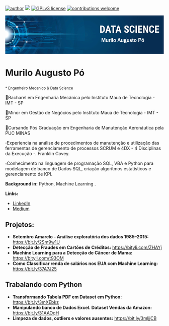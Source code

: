 [![author](https://img.shields.io/badge/author-murilopo-red.svg)](https://www.linkedin.com/in/muriloaugustopo/) [![](https://img.shields.io/badge/python-3.7+-blue.svg)](https://www.python.org/downloads/release/python-365/) [![GPLv3 license](https://img.shields.io/badge/License-GPLv3-blue.svg)](http://perso.crans.org/besson/LICENSE.html) [![contributions welcome](https://img.shields.io/badge/contributions-welcome-brightgreen.svg?style=flat)](https://github.com/carlosfab/data_science/issues)

<p align="center">
  <img src="https://github.com/murilopo/Project_Imagens/blob/master/PortifolioGithub.png" >
</p>

# Murilo Augusto Pó
<sub>* Engenheiro Mecanico & Data Science

🔹Bacharel em Engenharia Mecânica pelo Instituto Mauá de Tecnologia - IMT - SP

🔹Minor em Gestão de Negócios pelo Instituto Mauá de Tecnologia - IMT - SP

🔹Cursando Pós Graduação em Engenharia de Manutenção Aeronáutica pela PUC MINAS

▫️Experiencia na análise de procedimentos de manutenção e utilização das ferramentas de gerenciamento de processos  SCRUM e 4DX - 4 Disciplinas da Execução -. Franklin Covey.

▫️Conhecimento na linguagem de programação SQL, VBA e Python para modelagem de banco de Dados SQL, criação algoritmos estatísticos e gerenciamento de KPI. 

**Background in:** Python, Machine Learning .

**Links:**
* [LinkedIn](https://www.linkedin.com/in/muriloaugustopo/)
* [Medium](https://www.medium.com)


## Projetos:
* **Setembro Amarelo - Análise exploratória dos dados 1985–2015:**  https://bit.ly/2Sm9w1U
* **Detecção de Fraudes em Cartões de Créditos:** https://bityli.com/ZHAYj
* **Machine Learning para a Detecção de Câncer de Mama:**   https://bityli.com/t93OM 
* **Como Classificar renda de salários nos EUA com Machine Learning:** https://bit.ly/37A7J25

## Trabalando com Python 
* **Transformando Tabela PDF em Dataset em Python:** https://bit.ly/3mXEbkz
* **Manipulando banco de Dados Excel. Dataset Vendas da Amazon:** https://bit.ly/31AAOqH
* **Limpeza de dados, outliers e valores ausentes:**  https://bit.ly/3mljjCB

